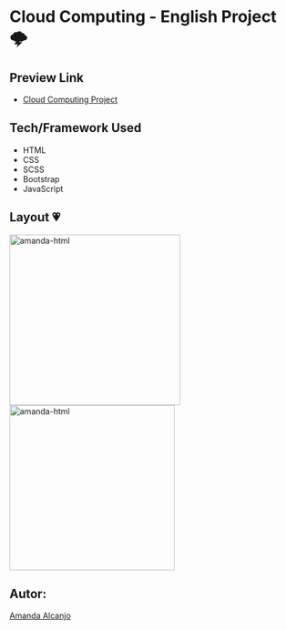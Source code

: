 # Cloud Computing - English Project 🌩️

## Preview Link
- [Cloud Computing Project](https://cloud-computing-una2021.netlify.app/index.html)

## Tech/Framework Used
* HTML
* CSS
* SCSS
* Bootstrap
* JavaScript

## Layout 💗

<img align="centeer" alt="amanda-html" height="300" widht="300" src="https://user-images.githubusercontent.com/81193788/186444233-6364ec43-d964-4f51-97bb-9dd94431453f.jpg"/>
<img align="centeer" alt="amanda-html" height="290" widht="290" src="https://user-images.githubusercontent.com/81193788/186444651-ee2da65e-e8fb-4507-a365-fc4aedad2cdd.jpg"/>

## Autor: 
[Amanda Alcanjo](https://portfolio-amandalcanjo.netlify.app/)
